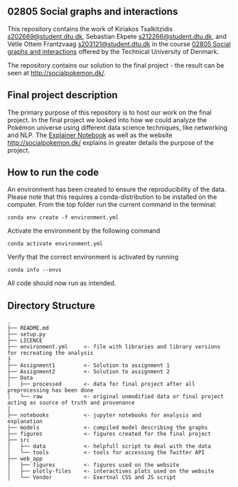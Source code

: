 
02805 Social graphs and interactions
--------------------
This repository contains the work of Kiriakos Tsalkitzidis s202669@student.dtu.dk, Sebastian Ekpete s212266@student.dtu.dk, and Vetle Ottem Frantzvaag s203121@student.dtu.dk in the course [02805 Social graphs and interactions](https://kurser.dtu.dk/course/02805) offered by the Technical University of Denmark.

The repository contains our solution to the final project - the result can be seen at http://socialpokemon.dk/.

Final project description
--------------------
The primary purpose of this repository is to host our work on the final project. 
In the final project we looked into how we could analyze the Pokémon universe using different data science techniques, like networking and NLP.
The [Explainer Notebook](https://github.com/MikkelGroenning/social_graph/tree/main/Notebooks) as well as the website http://socialpokemon.dk/ explains in greater details the purpose of the project.


How to run the code
--------------------
An environment has been created to ensure the reproducibility of the data.
Please note that this requires a conda-distribution to be installed on the computer. 
From the top folder run the current command in the terminal:

`conda env create -f environment.yml`

Activate the environment by the following command

`conda activate environment.yml`

Verify that the correct environment is activated by running

`conda info --envs`

All code should now run as intended.

Directory Structure
--------------------
    .
    ├── README.md
    ├── setup.py
    ├── LICENCE
    ├── environment.yml     <- file with libraries and library versions for recreating the analysis
    ├
    ├── Assignment1         <- Solution to assignment 1       
    ├── Assignment2         <- Solution to assignment 2     
    ├── Data
    │   ├── processed       <- data for final project after all preprocessing has been done
    │   └── raw 		    <- original unmodified data or final project acting as source of truth and provenance
    │
    ├── notebooks 		    <- jupyter notebooks for analysis and explanation 
    ├── models 		        <- compiled model describing the graphs 
    ├── figures             <- figures created for the final project
    ├── src
    │   ├── data            <- helpfull script to deal with the data
    │   └── tools 		    <- tools for accessing the Twitter API
    ├── web_app
    │   ├── figures         <- figures used on the website
    │   ├── plotly-files    <- interactives plots used on the website
    │   └── Vendor          <- Exertnal CSS and JS script
